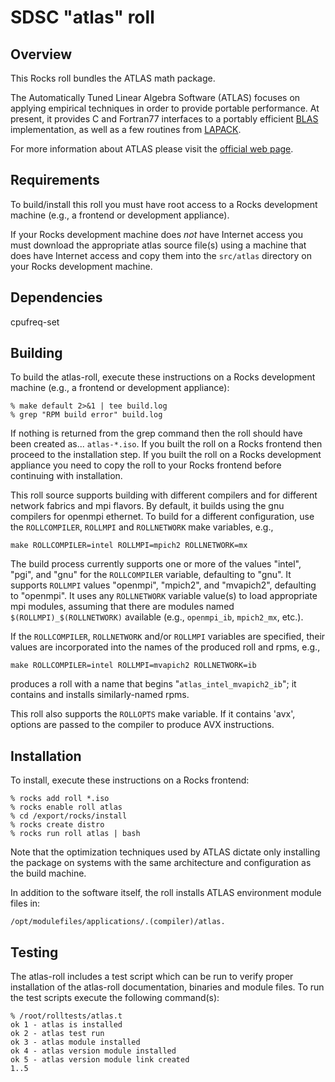 # SDSC "atlas" roll

## Overview

This Rocks roll bundles the ATLAS math package.

The Automatically Tuned Linear Algebra Software (ATLAS) focuses on applying
empirical techniques in order to provide portable performance. At present, it
provides C and Fortran77 interfaces to a portably efficient <a
href="http://www.netlib.org/blas/" target="_blank">BLAS</a> implementation, as
well as a few routines from <a href="http://www.netlib.org/lapack/"
target="_blank">LAPACK</a>.

For more information about ATLAS please visit the <a
href="http://math-atlas.sourceforge.net" target="_blank">official web page</a>.


## Requirements

To build/install this roll you must have root access to a Rocks development
machine (e.g., a frontend or development appliance).

If your Rocks development machine does *not* have Internet access you must
download the appropriate atlas source file(s) using a machine that does have
Internet access and copy them into the `src/atlas` directory on your Rocks
development machine.



## Dependencies

cpufreq-set


## Building

To build the atlas-roll, execute these instructions on a Rocks development
machine (e.g., a frontend or development appliance):

```shell
% make default 2>&1 | tee build.log
% grep "RPM build error" build.log
```

If nothing is returned from the grep command then the roll should have been
created as... `atlas-*.iso`. If you built the roll on a Rocks frontend then
proceed to the installation step. If you built the roll on a Rocks development
appliance you need to copy the roll to your Rocks frontend before continuing
with installation.

This roll source supports building with different compilers and for different
network fabrics and mpi flavors.  By default, it builds using the gnu compilers
for openmpi ethernet.  To build for a different configuration, use the
`ROLLCOMPILER`, `ROLLMPI` and `ROLLNETWORK` make variables, e.g.,

```shell
make ROLLCOMPILER=intel ROLLMPI=mpich2 ROLLNETWORK=mx 
```

The build process currently supports one or more of the values "intel", "pgi",
and "gnu" for the `ROLLCOMPILER` variable, defaulting to "gnu".  It supports
`ROLLMPI` values "openmpi", "mpich2", and "mvapich2", defaulting to "openmpi".
It uses any `ROLLNETWORK` variable value(s) to load appropriate mpi modules,
assuming that there are modules named `$(ROLLMPI)_$(ROLLNETWORK)` available
(e.g., `openmpi_ib`, `mpich2_mx`, etc.).

If the `ROLLCOMPILER`, `ROLLNETWORK` and/or `ROLLMPI` variables are specified,
their values are incorporated into the names of the produced roll and rpms, e.g.,

```shell
make ROLLCOMPILER=intel ROLLMPI=mvapich2 ROLLNETWORK=ib
```
produces a roll with a name that begins "`atlas_intel_mvapich2_ib`"; it contains
and installs similarly-named rpms.

This roll also supports the `ROLLOPTS` make variable.  If it contains 'avx',
options are passed to the compiler to produce AVX instructions.


## Installation

To install, execute these instructions on a Rocks frontend:

```shell
% rocks add roll *.iso
% rocks enable roll atlas
% cd /export/rocks/install
% rocks create distro
% rocks run roll atlas | bash
```

Note that the optimization techniques used by ATLAS dictate only installing the
package on systems with the same architecture and configuration as the build
machine.

In addition to the software itself, the roll installs ATLAS environment module
files in:

```shell
/opt/modulefiles/applications/.(compiler)/atlas.
```


## Testing

The atlas-roll includes a test script which can be run to verify proper
installation of the atlas-roll documentation, binaries and module files. To run
the test scripts execute the following command(s):

```shell
% /root/rolltests/atlas.t 
ok 1 - atlas is installed
ok 2 - atlas test run
ok 3 - atlas module installed
ok 4 - atlas version module installed
ok 5 - atlas version module link created
1..5
```

